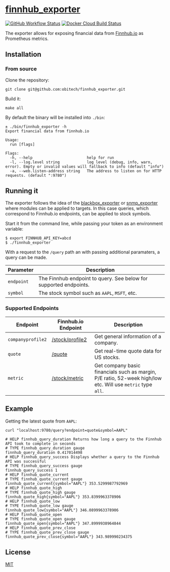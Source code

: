 # [finnhub_exporter](https://github.com/obitech/finnhub_exporter)

[![GitHub Workflow Status](https://img.shields.io/github/workflow/status/obitech/finnhub_exporter/test_and_build)](https://github.com/obitech/finnhub_exporter/actions)  [![Docker Cloud Build Status](https://img.shields.io/docker/cloud/build/obitech/finnhub_exporter)](https://hub.docker.com/r/obitech/finnhub_exporter)

The exporter allows for exposing financial data from 
[Finnhub.io](https://finnhub.io) as Prometheus metrics. 

## Installation

### From source

Clone the repository:

```
git clone git@github.com:obitech/finnhub_exporter.git
```

Build it:

```
make all
```

By default the binary will be installed into `./bin`:

```
± ./bin/finnhub_exporter -h
Export financial data from finnhub.io

Usage:
  run [flags]

Flags:
  -h, --help                        help for run
  -l, --log.level string            log level (debug, info, warn, error). Empty or invalid values will fallback to info (default "info")
  -a, --web.listen-address string   The address to listen on for HTTP requests. (default ":9780")
```

## Running it

The exporter follows the idea of the 
[blackbox_exporter](https://github.com/prometheus/blackbox_exporter) or 
[snmp_exporter](https://github.com/prometheus/snmp_exporter) where modules
can be applied to targets. In this case queries, which correspond to Finnhub.io
endpoints, can be applied to stock symbols.

Start it from the command line, while passing your token as an environment 
variable:

```
$ export FINNHUB_API_KEY=abcd
$ ./finnhub_exporter
```

With a request to the `/query` path an with passing additional paramaters, a
query can be made.

Parameter|Description
---|---
`endpoint`|The Finnhub endpoint to query. See below for supported endpoints.
`symbol`|The stock symbol such as `AAPL`, `MSFT`, etc.

### Supported Endpoints

Endpoint|Finnhub.io Endpoint|Description
---|---|---
`companyprofile2`|[/stock/profile2](https://finnhub.io/docs/api#company-profile2)|Get general information of a company.
`quote`|[/quote](https://finnhub.io/docs/api#quote)|Get real-time quote data for US stocks.
`metric`|[/stock/metric](https://finnhub.io/docs/api#company-basic-financials)|Get company basic financials such as margin, P/E ratio, 52-week high/low etc. Will use `metric` type `all`.

## Example

Getting the latest quote from `AAPL`:

```
curl "localhost:9780/query?endpoint=quote&symbol=AAPL"
```

```
# HELP finnhub_query_duration Returns how long a query to the Finnhub API took to complete in seconds
# TYPE finnhub_query_duration gauge
finnhub_query_duration 0.417014498
# HELP finnhub_query_success Displays whether a query to the Finnhub API was successful
# TYPE finnhub_query_success gauge
finnhub_query_success 1
# HELP finnhub_quote_current
# TYPE finnhub_quote_current gauge
finnhub_quote_current{symbol="AAPL"} 353.5299987792969
# HELP finnhub_quote_high
# TYPE finnhub_quote_high gauge
finnhub_quote_high{symbol="AAPL"} 353.8399963378906
# HELP finnhub_quote_low
# TYPE finnhub_quote_low gauge
finnhub_quote_low{symbol="AAPL"} 346.0899963378906
# HELP finnhub_quote_open
# TYPE finnhub_quote_open gauge
finnhub_quote_open{symbol="AAPL"} 347.8999938964844
# HELP finnhub_quote_prev_close
# TYPE finnhub_quote_prev_close gauge
finnhub_quote_prev_close{symbol="AAPL"} 343.989990234375
```

## License

[MIT](https://choosealicense.com/licenses/mit/)
